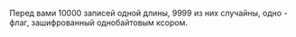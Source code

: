 Перед вами 10000 записей одной длины, 9999 из них случайны, одно - флаг, зашифрованный однобайтовым ксором.
